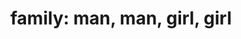 ---
layout: smileys&emotion
title: "family: man, man, girl, girl"
emoji: family_man_man_girl_girl
permalink: 👨‍👨‍👧‍👧.html
image: assets/img/3moji/family_man_man_girl_girl.png
---